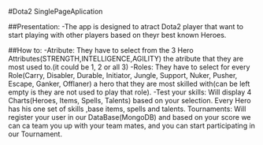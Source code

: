 #Dota2 SinglePageAplication

##Presentation: 
-The app is designed to atract Dota2 player that want to start playing with other players based on theyr best known Heroes.

##How to:
-Atribute: They have to select from the 3 Hero Attributes(STRENGTH,INTELLIGENCE,AGILITY) the atribute that they are most used to.(it could be 1, 2 or all 3)
-Roles: They have to select for every Role(Carry, Disabler, Durable, Initiator, Jungle, Support, Nuker, Pusher, Escape, Ganker, Offlaner) a hero that they are most skilled with(can be left empty is they are not used to play that role).
-Test your skills: Will display 4 Charts(Heroes, Items, Spells, Talents) based on your selection. Every Hero has his one set of skills ,base items, spells and talents.
Tournaments: Will register your user in our DataBase(MongoDB) and based on your score we can ca team you up with your team mates, and you can start participating in our Tournament.
